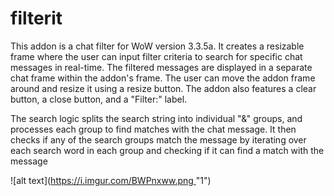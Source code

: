 # filterit

This addon is a chat filter for WoW version 3.3.5a. It creates a resizable frame where the user can input filter criteria to search for specific chat messages in real-time. The filtered messages are displayed in a separate chat frame within the addon's frame. The user can move the addon frame around and resize it using a resize button. The addon also features a clear button, a close button, and a "Filter:" label.

The search logic splits the search string into individual "&" groups, and processes each group to find matches with the chat message. It then checks if any of the search groups match the message by iterating over each search word in each group and checking if it can find a match with the message 

![alt text]([https://i.imgur.com/BWPnxww.png ](https://media.discordapp.net/attachments/880419552670920745/1092850715774435480/image.png)"1")
